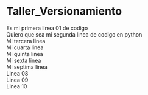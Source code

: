 # Taller_Versionamiento
Es mi primera linea 01 de codigo\
Quiero que sea mi segunda linea de codigo en python\
Mi tercera linea\
Mi cuarta linea\
Mi quinta linea\
Mi sexta linea\
Mi septima linea\
Linea 08\
Linea 09\
Linea 10
